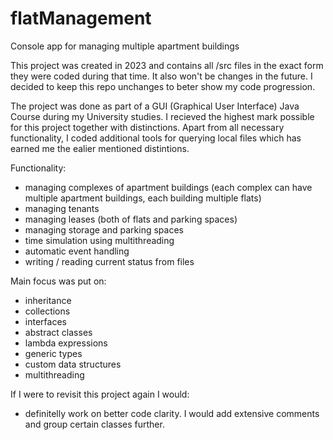 # flatManagement
Console app for managing multiple apartment buildings

This project was created in 2023 and contains all /src files in the exact form they were coded during that time.
It also won't be changes in the future. I decided to keep this repo unchanges to beter show my code progression.

The project was done as part of a GUI (Graphical User Interface) Java Course during my University studies.
I recieved the highest mark possible for this project together with distinctions.
Apart from all necessary functionality, I coded additional tools for querying local files which has earned me the ealier mentioned distintions.

Functionality:
- managing complexes of apartment buildings (each complex can have multiple apartment buildings, each building multiple flats)
- managing tenants
- managing leases (both of flats and parking spaces)
- managing storage and parking spaces
- time simulation using multithreading
- automatic event handling
- writing / reading current status from files

Main focus was put on:
- inheritance
- collections
- interfaces
- abstract classes
- lambda expressions
- generic types
- custom data structures
- multithreading

If I were to revisit this project again I would:
- definitelly work on better code clarity. I would add extensive comments and group certain classes further.



